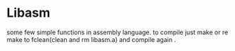 # Libasm

some few simple functions in assembly language.
to compile just make or re make to fclean(clean and rm libasm.a) and compile again .

